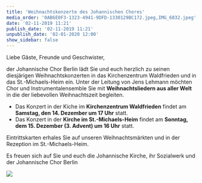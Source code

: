 ```yaml
---
title: 'Weihnachtskonzerte des Johannischen Chores'
media_order: '0AB6E0F3-1323-4941-9DFD-1330129BC172.jpeg,IMG_6832.jpeg'
date: '02-11-2019 11:21'
publish_date: '02-11-2019 11:21'
unpublish_date: '02-01-2020 12:00'
show_sidebar: false
---
```


Liebe Gäste, Freunde und Geschwister,

der Johannische Chor Berlin lädt Sie und euch herzlich zu seinen diesjärigen Weihnachtskonzerten in das Kirchenzentrum Waldfrieden und in das St.-Michaels-Heim ein. Unter der Leitung von Jens Lehmann möchten Chor und Instrumentalensemble Sie mit **Weihnachtsliedern aus aller Welt** in die der liebevollen Weihnachtszeit begleiten.

* Das Konzert in der Kiche im **Kirchenzentrum Waldfrieden** findet am **Samstag, den 14. Dezember um 17 Uhr** statt.
* Das Konzert in der **Kirche im St.-Michaels-Heim** findet am **Sonntag, dem 15. Dezember (3. Advent) um 16 Uhr** statt.

Eintrittskarten erhales Sie auf unseren Weihnachtsmärkten und in der Rezeption im St.-Michaels-Heim.

Es freuen sich auf Sie und euch die Johannische Kirche, ihr Sozialwerk und der Johannische Chor Berlin

![](https://smh-gemeinden.de/user/pages/02.news/17.weihnachtskonzerte-des-johannischen-chores/IMG_6832.jpeg)